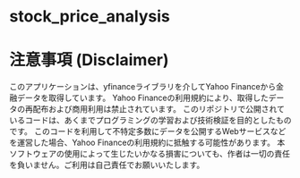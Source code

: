# stock_price_analysis


# 注意事項 (Disclaimer)
このアプリケーションは、yfinanceライブラリを介してYahoo Financeから金融データを取得しています。
Yahoo Financeの利用規約により、取得したデータの再配布および商用利用は禁止されています。
このリポジトリで公開されているコードは、あくまでプログラミングの学習および技術検証を目的としたものです。
このコードを利用して不特定多数にデータを公開するWebサービスなどを運営した場合、Yahoo Financeの利用規約に抵触する可能性があります。
本ソフトウェアの使用によって生じたいかなる損害についても、作者は一切の責任を負いません。ご利用は自己責任でお願いいたします。
